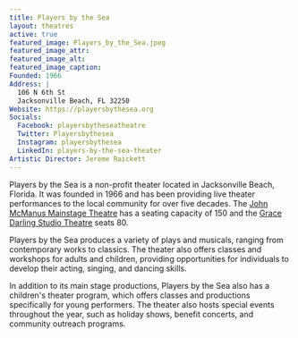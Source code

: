 ```yaml
---
title: Players by the Sea
layout: theatres
active: true
featured_image: Players_by_the_Sea.jpeg
featured_image_attr:
featured_image_alt:
featured_image_caption:
Founded: 1966
Address: |
  106 N 6th St
  Jacksonville Beach, FL 32250
Website: https://playersbythesea.org
Socials: 
  Facebook: playersbytheseatheatre
  Twitter: Playersbythesea
  Instagram: playersbythesea
  LinkedIn: players-by-the-sea-theater
Artistic Director: Jereme Raickett
---
```

Players by the Sea is a non-profit theater located in Jacksonville Beach, Florida. It was founded in 1966 and has been providing live theater performances to the local community for over five decades. The [John McManus Mainstage Theatre](/venues/john-mcmanus-mainstage-theatre) has a seating capacity of 150 and the [Grace Darling Studio Theatre](/venues/grace-darling-studio-theatre) seats 80. 

Players by the Sea produces a variety of plays and musicals, ranging from contemporary works to classics. The theater also offers classes and workshops for adults and children, providing opportunities for individuals to develop their acting, singing, and dancing skills.

In addition to its main stage productions, Players by the Sea also has a children's theater program, which offers classes and productions specifically for young performers. The theater also hosts special events throughout the year, such as holiday shows, benefit concerts, and community outreach programs.